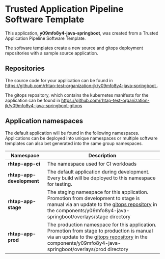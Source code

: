 # Trusted Application Pipeline Software Template

This application, **y09mfo8y4-java-springboot**, was created from a Trusted Application Pipeline Software Template.

The software templates create a new source and gitops deployment repositories with a sample source application. 

## Repositories

The source code for your application can be found in [https://github.com/rhtap-test-organization-jk/y09mfo8y4-java-springboot ](https://github.com/rhtap-test-organization-jk/y09mfo8y4-java-springboot ).
 
The gitops repository, which contains the kubernetes manifests for the application can be found in 
[https://github.com/rhtap-test-organization-jk/y09mfo8y4-java-springboot-gitops ](https://github.com/rhtap-test-organization-jk/y09mfo8y4-java-springboot-gitops ) 

## Application namespaces 

The default application will be found in the following namespaces. Applications can be deployed into unique namespaces or multiple software templates can also bet generated into the same group namespaces.  

|  Namespace   |  Description   |  
| -------- | -------- |
| **rhtap-app-ci** | The namespace used for CI workloads |
| **rhtap-app-development** | The default application during development. Every build will be deployed to this namespace for testing. |
| **rhtap-app-stage** | The staging namespace for this application. Promotion from development to stage is manual via an update to the [gitops repository](https://github.com/rhtap-test-organization-jk/y09mfo8y4-java-springboot-gitops ) in the components/y09mfo8y4-java-springboot/overlays/stage directory |
| **rhtap-app-prod** | The production namespace for this application. Promotion from stage to production is manual via an update to the [gitops repository](https://github.com/rhtap-test-organization-jk/y09mfo8y4-java-springboot-gitops ) in the components/y09mfo8y4-java-springboot/overlays/prod directory |